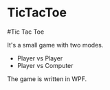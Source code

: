 # TicTacToe

#Tic Tac Toe

It's a small game with two modes.
* Player vs Player 
* Player vs Computer

The game is written in WPF. 
